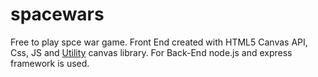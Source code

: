 # spacewars

Free to play spce war game.
Front End created with HTML5 Canvas API, Css, JS and <a href='https://github.com/0-harshit-0/Utility-HTML5Canvas'>Utility</a> canvas library.
For Back-End node.js and express framework is used.

